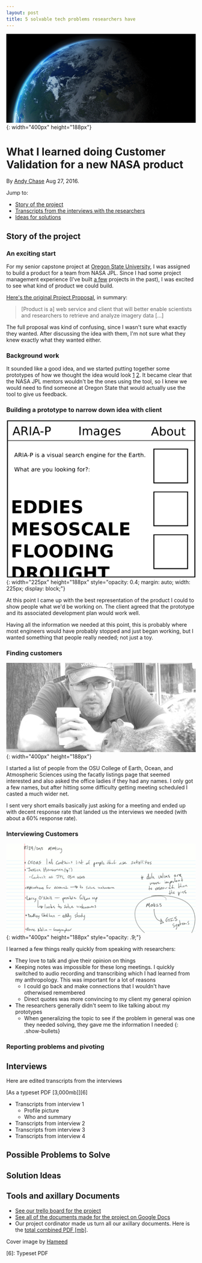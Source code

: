 ```yaml
---
layout: post
title: 5 solvable tech problems researchers have 
---
```


![Image of Earth](/assets/aria_assets/cover.jpg){: width="400px" height="188px"}

# What I learned doing Customer Validation for a new NASA product

By [Andy Chase](https://andychase.me) Aug 27, 2016.

Jump to:

* [Story of the project](#story-of-the-project)
* [Transcripts from the interviews with the researchers](#interviews)
* [Ideas for solutions](#solution-ideas)

## Story of the project

### An exciting start

For my senior capstone project at [Oregon State University][5], I was assigned to build a product for a team from NASA JPL. Since I had some project management experience (I've built [a few](https://andychase.me#projects) projects in the past), I was excited to see what kind of product we could build.

[Here's the original Project Proposal][1], in summary: 

> [Product is a] web service and client that will better enable scientists and researchers to retrieve and analyze imagery data [...]

The full proposal was kind of confusing, since I wasn't sure what exactly they wanted. After discussing the idea with them, I'm not sure what they knew exactly what they wanted either.

### Background work

It sounded like a good idea, and we started putting together some prototypes of how we thought the idea would look [1] [2]. It became clear that the NASA JPL mentors wouldn't be the ones using the tool, so I knew we would need to find someone at Oregon State that would actually use the tool to give us feedback.

### Building a prototype to narrow down idea with client

![Image of Earth](/assets/aria_assets/prototype_1.png){: width="225px" height="188px" style="opacity: 0.4; margin: auto; width: 225px; display: block;"}

At this point I came up with the best representation of the product I could to show people what we'd be working on. The client agreed that the prototype and its associated development plan would work well.

Having all the information we needed at this point, this is probably where most engineers would have probably stopped and just began working, but I wanted something that people really needed; not just a toy.

### Finding customers

![ak observes nature](/assets/aria_assets/ak_observes_nature.jpg){: width="400px" height="188px"}

I started a list of people from the OSU College of Earth, Ocean, and Atmospheric Sciences using the facatly listings page that seemed interested and also asked the office ladies if they had any names. I only got a few names, but after hitting some difficulty getting meeting scheduled I casted a much wider net.

I sent very short emails basically just asking for a meeting and ended up with decent response rate that landed us the interviews we needed (with about a 60% response rate).

### Interviewing Customers

![Image of Earth](/assets/aria_assets/notes_1.png){: width="400px" height="188px" style="opacity: .9;"}

I learned a few things really quickly from speaking with researchers:

* They love to talk and give their opinion on things
* Keeping notes was impossible for these long meetings. I quickly switched to audio recording and transcribing which I had learned from my anthropology. This was important for a lot of reasons
	* I could go back and make connections that I wouldn't have otherwised remembered
	* Direct quotes was more convincing to my client my general opinion 
* The researchers generally didn't seem to like talking about my prototypes
	* When generalizing the topic to see if the problem in general was one they needed solving, they gave me the information I needed
{: .show-bullets}

### Reporting problems and pivoting



## Interviews

Here are edited transcripts from the interviews

[As a typeset PDF [3,000mb]][6]

* Transcripts from interview 1
	* Profile picture
	* Who and summary
* Transcripts from interview 2
* Transcripts from interview 3
* Transcripts from interview 4

## Possible Problems to Solve

## Solution Ideas

## Tools and axillary Documents

* [See our trello board for the project][2]
* [See all of the documents made for the project on Google Docs][3]
* Our project cordinator made us turn all our axillary documents. Here is the [total combined PDF [mb]][4].

Cover image by <a href="http://hameed.deviantart.com/art/Earth-2-5k-001-143495630" target="_blank">Hameed</a>

[1]: https://archive.fo/26n6v
[2]: https://trello.com/b/nFqdQbeX/todo
[3]: https://drive.google.com/drive/u/0/folders/0B6FTBa9iYPrnWEdIa0VCOGZUZVE
[4]: asfd
[5]: http://oregonstate.edu/
[6]: Typeset PDF